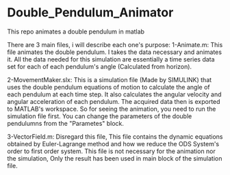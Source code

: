 # Double_Pendulum_Animator
This repo animates a double pendulum in matlab

There are 3 main files, i will describe each one's purpose:
1-Animate.m: This file animates the double pendulum. I takes the data necessary and animates it. All the data needed for this simulation are essentially a time series data set for each of each pendulum's angle (Calculated from horizon).

2-MovementMaker.slx: This is a simulation file (Made by SIMULINK) that uses the double pendulum equations of motion to calculate the angle of each pendulum at each time step. It also calculates the angular velocity and angular acceleration of each pendulum. The acquired data then is exported to MATLAB's workspace. So for seeing the animation, you need to run the simulation file first. You can change the parameters of the double pendulumns from the "Parametes" block.

3-VectorField.m: Disregard this file, This file contains the dynamic equations obtained by Euler-Lagrange method and how we reduce the ODS System's order to first order system. This file is not necessary for the animation nor the simulation, Only the result has been used in main block of the simulation file.
